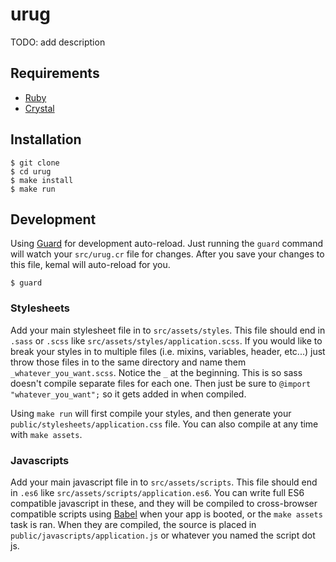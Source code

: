 # urug

TODO: add description

## Requirements

* [Ruby](https://www.ruby-lang.org/)
* [Crystal](https://crystal-lang.org/)

## Installation

```text
$ git clone
$ cd urug
$ make install
$ make run
```

## Development

Using [Guard](https://github.com/guard/guard) for development auto-reload. Just running the `guard` command will watch your `src/urug.cr` file for changes. After you save your changes to this file, kemal will auto-reload for you.

```text
$ guard
```

### Stylesheets

Add your main stylesheet file in to `src/assets/styles`. This file should end in `.sass` or `.scss` like `src/assets/styles/application.scss`. 
If you would like to break your styles in to multiple files (i.e. mixins, variables, header, etc...) just throw those files in to the same directory and name them `_whatever_you_want.scss`. Notice the `_` at the beginning. This is so sass doesn't compile separate files for each one. Then just be sure to `@import "whatever_you_want";` so it gets added in when compiled.

Using `make run` will first compile your styles, and then generate your `public/stylesheets/application.css` file. You can also compile at any time with `make assets`.

### Javascripts

Add your main javascript file in to `src/assets/scripts`. This file should end in `.es6` like `src/assets/scripts/application.es6`.
You can write full ES6 compatible javascript in these, and they will be compiled to cross-browser compatible scripts using [Babel](https://babeljs.io/) when your app is booted, or the `make assets` task is ran. When they are compiled, the source is placed in `public/javascripts/application.js` or whatever you named the script dot js.

